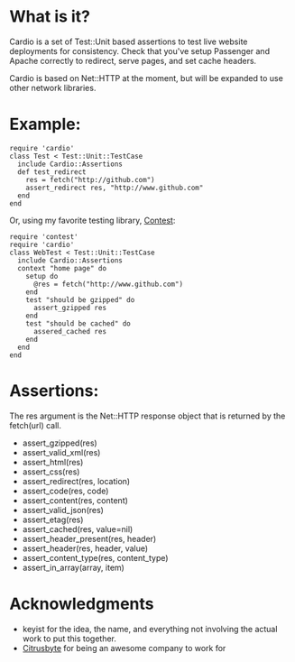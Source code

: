 What is it?
============
Cardio is a set of Test::Unit based assertions to test live website deployments
for consistency.  Check that you've setup Passenger and Apache correctly to
redirect, serve pages, and set cache headers.

Cardio is based on Net::HTTP at the moment, but will be expanded
to use other network libraries.


Example:
========

    require 'cardio'
    class Test < Test::Unit::TestCase
      include Cardio::Assertions
      def test_redirect
        res = fetch("http://github.com")
        assert_redirect res, "http://www.github.com"
      end
    end

Or, using my favorite testing library, [Contest](http://labs.citrusbyte.com/projects/contest):

    require 'contest'
    require 'cardio'
    class WebTest < Test::Unit::TestCase
      include Cardio::Assertions
      context "home page" do
        setup do 
          @res = fetch("http://www.github.com")
        end
        test "should be gzipped" do
          assert_gzipped res
        end
        test "should be cached" do
          assered_cached res
        end
      end
    end

Assertions:
===========
The res argument is the Net::HTTP response object that is returned by the fetch(url) call.

* assert_gzipped(res)
* assert\_valid_xml(res)
* assert_html(res)
* assert_css(res)
* assert_redirect(res, location)
* assert_code(res, code)
* assert_content(res, content)
* assert\_valid_json(res)
* assert_etag(res)
* assert_cached(res, value=nil)
* assert\_header_present(res, header)
* assert_header(res, header, value)
* assert\_content\_type(res, content_type)
* assert\_in_array(array, item)




Acknowledgments
===============

* keyist for the idea, the name, and everything not involving the actual work to put this together.
* [Citrusbyte](http://www.citrusbyte.com) for being an awesome company to work for


